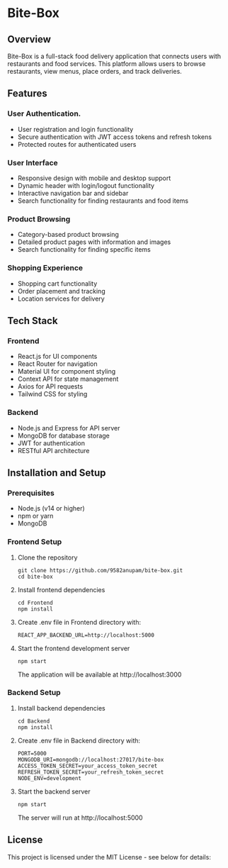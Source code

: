# Bite-Box

## Overview
Bite-Box is a full-stack food delivery application that connects users with restaurants and food services. This platform allows users to browse restaurants, view menus, place orders, and track deliveries.

## Features

### User Authentication.
- User registration and login functionality
- Secure authentication with JWT access tokens and refresh tokens
- Protected routes for authenticated users

### User Interface
- Responsive design with mobile and desktop support
- Dynamic header with login/logout functionality
- Interactive navigation bar and sidebar
- Search functionality for finding restaurants and food items

### Product Browsing
- Category-based product browsing
- Detailed product pages with information and images
- Search functionality for finding specific items

### Shopping Experience
- Shopping cart functionality
- Order placement and tracking
- Location services for delivery

## Tech Stack

### Frontend
- React.js for UI components
- React Router for navigation
- Material UI for component styling
- Context API for state management
- Axios for API requests
- Tailwind CSS for styling

### Backend
- Node.js and Express for API server
- MongoDB for database storage
- JWT for authentication
- RESTful API architecture

## Installation and Setup

### Prerequisites
- Node.js (v14 or higher)
- npm or yarn
- MongoDB

### Frontend Setup
1. Clone the repository
   ```
   git clone https://github.com/9582anupam/bite-box.git
   cd bite-box
   ```

2. Install frontend dependencies
   ```
   cd Frontend
   npm install
   ```

3. Create .env file in Frontend directory with:
   ```
   REACT_APP_BACKEND_URL=http://localhost:5000
   ```

4. Start the frontend development server
   ```
   npm start
   ```
   The application will be available at http://localhost:3000

### Backend Setup
1. Install backend dependencies
   ```
   cd Backend
   npm install
   ```

2. Create .env file in Backend directory with:
   ```
   PORT=5000
   MONGODB_URI=mongodb://localhost:27017/bite-box
   ACCESS_TOKEN_SECRET=your_access_token_secret
   REFRESH_TOKEN_SECRET=your_refresh_token_secret
   NODE_ENV=development
   ```

3. Start the backend server
   ```
   npm start
   ```
   The server will run at http://localhost:5000


## License

This project is licensed under the MIT License - see below for details:
